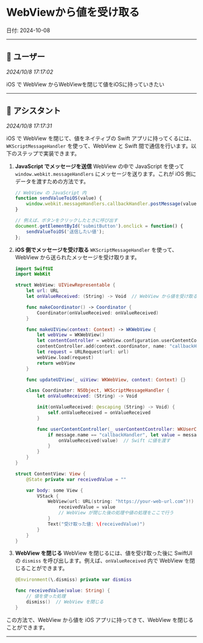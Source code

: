 # WebViewから値を受け取る

日付: 2024-10-08

---

## 👤 ユーザー
*2024/10/8 17:17:02*

iOS で WebView からWebViewを閉じて値をiOSに持っていきたい

---

## 🤖 アシスタント
*2024/10/8 17:17:31*

iOS で WebView を閉じて、値をネイティブの Swift アプリに持ってくるには、`WKScriptMessageHandler` を使って、WebView と Swift 間で通信を行います。以下のステップで実装できます。

1. **JavaScript でメッセージを送信**
   WebView の中で JavaScript を使って `window.webkit.messageHandlers` にメッセージを送ります。これが iOS 側にデータを渡すための方法です。

   ```javascript
   // WebView の JavaScript 内
   function sendValueToiOS(value) {
       window.webkit.messageHandlers.callbackHandler.postMessage(value);
   }

   // 例えば、ボタンをクリックしたときに呼び出す
   document.getElementById('submitButton').onclick = function() {
       sendValueToiOS('送信したい値');
   };
   ```

2. **iOS 側でメッセージを受け取る**
   `WKScriptMessageHandler` を使って、WebView から送られたメッセージを受け取ります。

   ```swift
   import SwiftUI
   import WebKit

   struct WebView: UIViewRepresentable {
       let url: URL
       let onValueReceived: (String) -> Void  // WebView から値を受け取るコールバック

       func makeCoordinator() -> Coordinator {
           Coordinator(onValueReceived: onValueReceived)
       }

       func makeUIView(context: Context) -> WKWebView {
           let webView = WKWebView()
           let contentController = webView.configuration.userContentController
           contentController.add(context.coordinator, name: "callbackHandler") // JavaScript の名前と合わせる
           let request = URLRequest(url: url)
           webView.load(request)
           return webView
       }

       func updateUIView(_ uiView: WKWebView, context: Context) {}

       class Coordinator: NSObject, WKScriptMessageHandler {
           let onValueReceived: (String) -> Void

           init(onValueReceived: @escaping (String) -> Void) {
               self.onValueReceived = onValueReceived
           }

           func userContentController(_ userContentController: WKUserContentController, didReceive message: WKScriptMessage) {
               if message.name == "callbackHandler", let value = message.body as? String {
                   onValueReceived(value)  // Swift に値を渡す
               }
           }
       }
   }

   struct ContentView: View {
       @State private var receivedValue = ""

       var body: some View {
           VStack {
               WebView(url: URL(string: "https://your-web-url.com")!) { value in
                   receivedValue = value
                   // WebView が閉じた後の処理や値の処理をここで行う
               }
               Text("受け取った値: \(receivedValue)")
           }
       }
   }
   ```

3. **WebView を閉じる**
   WebView を閉じるには、値を受け取った後に SwiftUI の `dismiss` を呼び出します。例えば、`onValueReceived` 内で WebView を閉じることができます。

   ```swift
   @Environment(\.dismiss) private var dismiss

   func receivedValue(value: String) {
       // 値を使った処理
       dismiss()  // WebView を閉じる
   }
   ```

この方法で、WebView から値を iOS アプリに持ってきて、WebView を閉じることができます。

---
